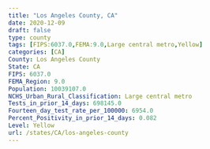 ```yaml
---
title: "Los Angeles County, CA"
date: 2020-12-09
draft: false
type: county
tags: [FIPS:6037.0,FEMA:9.0,Large central metro,Yellow]
categories: [CA]
County: Los Angeles County
State: CA
FIPS: 6037.0
FEMA_Region: 9.0
Population: 10039107.0
NCHS_Urban_Rural_Classification: Large central metro
Tests_in_prior_14_days: 698145.0
Fourteen_day_test_rate_per_100000: 6954.0
Percent_Positivity_in_prior_14_days: 0.082
Level: Yellow
url: /states/CA/los-angeles-county
---
```



